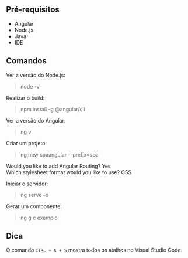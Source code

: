 ## Pré-requisitos 
- Angular
- Node.js
- Java
- IDE

## Comandos
Ver a versão do Node.js:
>node -v

Realizar o build:
>npm install -g @angular/cli

Ver a versão do Angular:
>ng v

Criar um projeto:
>ng new spaangular --prefix=spa <br>

Would you like to add Angular Routing? Yes <br>
Which stylesheet format would you like to use? CSS

Iniciar o servidor:
>ng serve -o

Gerar um componente:
>ng g c exemplo

## Dica 
O comando `CTRL + K + S` mostra todos os atalhos no Visual Studio Code.
